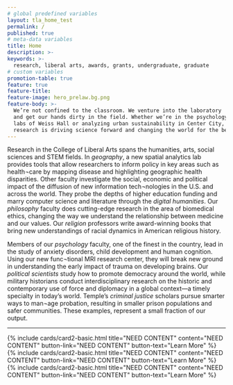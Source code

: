 ```yaml
---
# global predefined variables
layout: tla_home_test
permalink: /
published: true
# meta-data variables
title: Home
description: >-
keywords: >-
  research, liberal arts, awards, grants, undergraduate, graduate
# custom variables
promotion-table: true
feature: true
feature-title: 
feature-image: hero_prelaw.bg.png
feature-body: >-
  We’re not confined to the classroom. We venture into the laboratory
  and get our hands dirty in the field. Whether we’re in the psychology 
  labs of Weiss Hall or analyzing urban sustainability in Center City, our 
  research is driving science forward and changing the world for the better.
---
```

Research in the College of Liberal Arts spans the humanities, arts, social sciences and STEM fields. In _geography_, a new spatial analytics lab provides tools that allow researchers to inform policy in key areas such as health¬care by mapping disease and highlighting geographic health disparities.  Other faculty investigate the social, economic and political impact of the diffusion of new information tech¬nologies in the U.S. and across the world. They probe the depths of higher education funding and marry computer science and literature through the _digital humanities_. Our _philosophy_ faculty does cutting-edge research in the area of biomedical ethics, changing the way we understand the relationship between medicine and our values. Our _religion_ professors write award-winning books that bring new understandings of racial dynamics in American religious history.

Members of our _psychology_ faculty, one of the finest in the country, lead in the study of anxiety disorders, child development and human cognition. Using our new func¬tional MRI research center, they will break new ground in understanding the early impact of trauma on developing brains. Our _political scientists_ study how to promote democracy around the world, while military historians conduct interdisciplinary research on the historic and contemporary use of force and diplomacy in a global context—a timely specialty in today’s world. Temple’s _criminal justice_ scholars pursue smarter ways to man¬age probation, resulting in smaller prison populations and safer communities.  These examples, represent a small fraction of our output.

___

<div class="row row-wide">
  <div class="col m12 l4">{% include cards/card2-basic.html
    title="NEED CONTENT"
    content="NEED CONTENT"
    button-link="NEED CONTENT"
    button-text="Learn More" %}
  </div>
  <div class="col m12 l4">{% include cards/card2-basic.html
    title="NEED CONTENT"
    content="NEED CONTENT"
    button-link="NEED CONTENT"
    button-text="Learn More" %}
    </div>
    <div class="col m12 l4">{% include cards/card2-basic.html
      title="NEED CONTENT"
      content="NEED CONTENT"
      button-link="NEED CONTENT"
      button-text="Learn More" %}
    </div>
</div>
